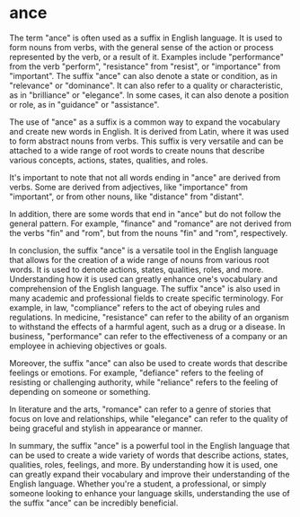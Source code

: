 # ance

The term "ance" is often used as a suffix in English language. It is used to form nouns from verbs, with the general sense of the action or process represented by the verb, or a result of it. Examples include "performance" from the verb "perform", "resistance" from "resist", or "importance" from "important". The suffix "ance" can also denote a state or condition, as in "relevance" or "dominance". It can also refer to a quality or characteristic, as in "brilliance" or "elegance". In some cases, it can also denote a position or role, as in "guidance" or "assistance". 

The use of "ance" as a suffix is a common way to expand the vocabulary and create new words in English. It is derived from Latin, where it was used to form abstract nouns from verbs. This suffix is very versatile and can be attached to a wide range of root words to create nouns that describe various concepts, actions, states, qualities, and roles. 

It's important to note that not all words ending in "ance" are derived from verbs. Some are derived from adjectives, like "importance" from "important", or from other nouns, like "distance" from "distant". 

In addition, there are some words that end in "ance" but do not follow the general pattern. For example, "finance" and "romance" are not derived from the verbs "fin" and "rom", but from the nouns "fin" and "rom", respectively. 

In conclusion, the suffix "ance" is a versatile tool in the English language that allows for the creation of a wide range of nouns from various root words. It is used to denote actions, states, qualities, roles, and more. Understanding how it is used can greatly enhance one's vocabulary and comprehension of the English language. The suffix "ance" is also used in many academic and professional fields to create specific terminology. For example, in law, "compliance" refers to the act of obeying rules and regulations. In medicine, "resistance" can refer to the ability of an organism to withstand the effects of a harmful agent, such as a drug or a disease. In business, "performance" can refer to the effectiveness of a company or an employee in achieving objectives or goals.

Moreover, the suffix "ance" can also be used to create words that describe feelings or emotions. For example, "defiance" refers to the feeling of resisting or challenging authority, while "reliance" refers to the feeling of depending on someone or something.

In literature and the arts, "romance" can refer to a genre of stories that focus on love and relationships, while "elegance" can refer to the quality of being graceful and stylish in appearance or manner.

In summary, the suffix "ance" is a powerful tool in the English language that can be used to create a wide variety of words that describe actions, states, qualities, roles, feelings, and more. By understanding how it is used, one can greatly expand their vocabulary and improve their understanding of the English language. Whether you're a student, a professional, or simply someone looking to enhance your language skills, understanding the use of the suffix "ance" can be incredibly beneficial. 
